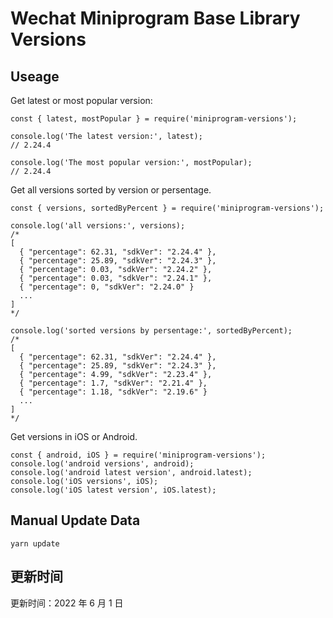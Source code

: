 
# Wechat Miniprogram Base Library Versions

## Useage

Get latest or most popular version:

```;
const { latest, mostPopular } = require('miniprogram-versions');

console.log('The latest version:', latest);
// 2.24.4

console.log('The most popular version:', mostPopular);
// 2.24.4

```

Get all versions sorted by version or persentage.

```
const { versions, sortedByPercent } = require('miniprogram-versions');

console.log('all versions:', versions);
/*
[
  { "percentage": 62.31, "sdkVer": "2.24.4" },
  { "percentage": 25.89, "sdkVer": "2.24.3" },
  { "percentage": 0.03, "sdkVer": "2.24.2" },
  { "percentage": 0.03, "sdkVer": "2.24.1" },
  { "percentage": 0, "sdkVer": "2.24.0" }
  ...
]
*/

console.log('sorted versions by persentage:', sortedByPercent);
/*
[
  { "percentage": 62.31, "sdkVer": "2.24.4" },
  { "percentage": 25.89, "sdkVer": "2.24.3" },
  { "percentage": 4.99, "sdkVer": "2.23.4" },
  { "percentage": 1.7, "sdkVer": "2.21.4" },
  { "percentage": 1.18, "sdkVer": "2.19.6" }
  ...
]
*/
```

Get versions in iOS or Android.

```
const { android, iOS } = require('miniprogram-versions');
console.log('android versions', android);
console.log('android latest version', android.latest);
console.log('iOS versions', iOS);
console.log('iOS latest version', iOS.latest);
```

## Manual Update Data

```
yarn update
```

## 更新时间

更新时间：2022 年 6 月 1 日
